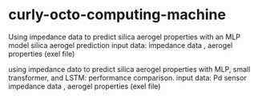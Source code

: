 # curly-octo-computing-machine
Using impedance data to predict silica aerogel properties with an MLP model
silica aerogel prediction 
input data: impedance data , aerogel properties (exel file)


using impedance dato to predict silica aerogel properties with MLP, small transformer, and LSTM: performance comparison.
input data: Pd sensor impedance data , aerogel properties (exel file)
